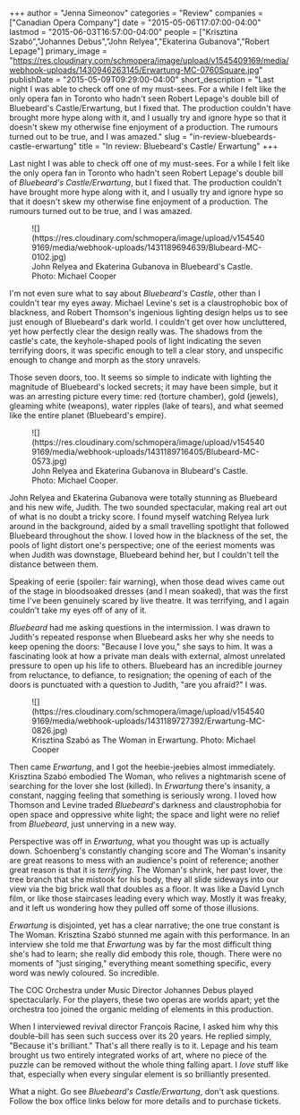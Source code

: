 +++
author = "Jenna Simeonov"
categories = "Review"
companies = ["Canadian Opera Company"]
date = "2015-05-06T17:07:00-04:00"
lastmod = "2015-06-03T16:57:00-04:00"
people = ["Krisztina Szabó","Johannes Debus","John Relyea","Ekaterina Gubanova","Robert Lepage"]
primary_image = "https://res.cloudinary.com/schmopera/image/upload/v1545409169/media/webhook-uploads/1430946263145/Erwartung-MC-0760Square.jpg"
publishDate = "2015-05-09T09:29:00-04:00"
short_description = "Last night I was able to check off one of my must-sees. For a while I felt like the only opera fan in Toronto who hadn&#039;t seen Robert Lepage&#039;s double bill of Bluebeard&#039;s Castle/Erwartung, but I fixed that. The production couldn&#039;t have brought more hype along with it, and I usually try and ignore hype so that it doesn&#039;t skew my otherwise fine enjoyment of a production. The rumours turned out to be true, and I was amazed."
slug = "in-review-bluebeards-castle-erwartung"
title = "In review: Bluebeard&#039;s Castle/ Erwartung"
+++

Last night I was able to check off one of my must-sees. For a while I felt like the only opera fan in Toronto who hadn't seen Robert Lepage's double bill of *Bluebeard's Castle/Erwartung*, but I fixed that. The production couldn't have brought more hype along with it, and I usually try and ignore hype so that it doesn't skew my otherwise fine enjoyment of a production. The rumours turned out to be true, and I was amazed.

<figure data-type="image">
![](https://res.cloudinary.com/schmopera/image/upload/v1545409169/media/webhook-uploads/1431189694639/Blubeard-MC-0102.jpg)
<figcaption>John Relyea and Ekaterina Gubanova in Bluebeard's Castle. Photo: Michael Cooper</figcaption>
</figure>

I'm not even sure what to say about *Bluebeard's Castle*, other than I couldn't tear my eyes away. Michael Levine's set is a claustrophobic box of blackness, and Robert Thomson's ingenious lighting design helps us to see just enough of Bluebeard's dark world. I couldn't get over how uncluttered, yet how perfectly clear the design really was. The shadows from the castle's cate, the keyhole-shaped pools of light indicating the seven terrifying doors, it was specific enough to tell a clear story, and unspecific enough to change and morph as the story unravels.

Those seven doors, too. It seems so simple to indicate with lighting the magnitude of Bluebeard's locked secrets; it may have been simple, but it was an arresting picture every time: red (torture chamber), gold (jewels), gleaming white (weapons), water ripples (lake of tears), and what seemed like the entire planet (Bluebeard's empire). 

<figure data-type="image">
![](https://res.cloudinary.com/schmopera/image/upload/v1545409169/media/webhook-uploads/1431189716405/Blubeard-MC-0573.jpg)
<figcaption>John Relyea and Ekaterina Gubanova in Blubeard's Castle. Photo: Michael Cooper.</figcaption>
</figure>

John Relyea and Ekaterina Gubanova were totally stunning as Bluebeard and his new wife, Judith. The two sounded spectacular, making real art out of what is no doubt a tricky score. I found myself watching Relyea lurk around in the background, aided by a small travelling spotlight that followed Bluebeard throughout the show. I loved how in the blackness of the set, the pools of light distort one's perspective; one of the eeriest moments was when Judith was downstage, Bluebeard behind her, but I couldn't tell the distance between them.

Speaking of eerie (spoiler: fair warning), when those dead wives came out of the stage in bloodsoaked dresses (and I mean soaked), that was the first time I've been genuinely scared by live theatre. It was terrifying, and I again couldn't take my eyes off of any of it.

*Bluebeard* had me asking questions in the intermission. I was drawn to Judith's repeated response when Bluebeard asks her why she needs to keep opening the doors: "Because I love you," she says to him. It was a fascinating look at how a private man deals with external, almost unrelated pressure to open up his life to others. Bluebeard has an incredible journey from reluctance, to defiance, to resignation; the opening of each of the doors is punctuated with a question to Judith, "are you afraid?" I was.

<figure data-type="image">
![](https://res.cloudinary.com/schmopera/image/upload/v1545409169/media/webhook-uploads/1431189727392/Erwartung-MC-0826.jpg)
<figcaption>Krisztina Szabó as The Woman in Erwartung. Photo: Michael Cooper</figcaption>
</figure>

Then came *Erwartung*, and I got the heebie-jeebies almost immediately. Krisztina Szabó embodied The Woman, who relives a nightmarish scene of searching for the lover she lost (killed). In *Erwartung* there's insanity, a constant, nagging feeling that something is seriously wrong. I loved how Thomson and Levine traded *Bluebeard*'s darkness and claustrophobia for open space and oppressive white light; the space and light were no relief from *Bluebeard*, just unnerving in a new way. 

Perspective was off in *Erwartung*, what you thought was up is actually down. Schoenberg's constantly changing score and The Woman's insanity are great reasons to mess with an audience's point of reference; another great reason is that it is *terrifying*. The Woman's shrink, her past lover, the tree branch that she mistook for his body, they all slide sideways into our view via the big brick wall that doubles as a floor. It was like a David Lynch film, or like those staircases leading every which way. Mostly it was freaky, and it left us wondering how they pulled off some of those illusions. 

*Erwartung* is disjointed, yet has a clear narrative; the one true constant is The Woman. Krisztina Szabó stunned me again with this performance. In an interview she told me that *Erwartung* was by far the most difficult thing she's had to learn; she really did embody this role, though. There were no moments of "just singing," everything meant something specific, every word was newly coloured. So incredible.

The COC Orchestra under Music Director Johannes Debus played spectacularly. For the players, these two operas are worlds apart; yet the orchestra too joined the organic melding of elements in this production. 

When I interviewed revival director François Racine, I asked him why this double-bill has seen such success over its 20 years. He replied simply, "Because it's brilliant." That's all there really is to it. Lepage and his team brought us two entirely integrated works of art, where no piece of the puzzle can be removed without the whole thing falling apart. I *love* stuff like that, especially when every singular element is so brilliantly presented. 

What a night. Go see *Bluebeard's Castle/Erwartung*, don't ask questions. Follow the box office links below for more details and to purchase tickets.

